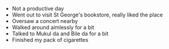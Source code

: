 - Not a productive day
- Went out to visit St George's bookstore, really liked the place
- Oversaw a concert nearby
- Walked around aimlessly for a bit
- Talked to Mukul da and Bile da for a bit
- Finished my pack of cigarettes